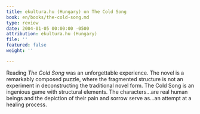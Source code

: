 ```yaml
---
title: ekultura.hu (Hungary) on The Cold Song
book: en/books/the-cold-song.md
type: review
date: 2004-01-05 00:00:00 -0500
attribution: ekultura.hu (Hungary)
file: ''
featured: false
weight: ''

---
```

Reading _The Cold Song_ was an unforgettable experience. The novel is a remarkably composed puzzle, where the fragmented structure is not an experiment in deconstructing the traditional novel form. The Cold Song is an ingenious game with structural elements. The characters…are real human beings and the depiction of their pain and sorrow serve as…an attempt at a healing process.